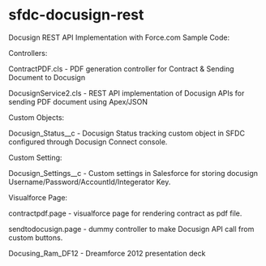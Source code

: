 sfdc-docusign-rest
==================

Docusign REST API Implementation with Force.com Sample Code:


Controllers:

ContractPDF.cls - PDF generation controller for Contract & Sending Document to Docusign

DocusignService2.cls - REST API implementation of Docusign APIs for sending PDF document using Apex/JSON


Custom Objects:

Docusign_Status__c - Docusign Status tracking custom object in SFDC configured through Docusign Connect console.

Custom Setting:

Docusign_Settings__c - Custom settings in Salesforce for storing docusign Username/Password/AccountId/Integerator Key.

Visualforce Page:

contractpdf.page - visualforce page for rendering contract as pdf file.

sendtodocusign.page - dummy controller to make Docusign API call from custom buttons.

Docusing_Ram_DF12 - Dreamforce 2012 presentation deck